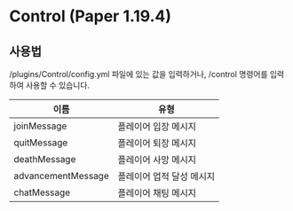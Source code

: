 # Control (Paper 1.19.4)

## 사용법
/plugins/Control/config.yml 파일에 있는 값을 입력하거나, /control <type> <bool> 명령어를 입력하여 사용할 수 있습니다.

| 이름                 | 유형             |
|--------------------|----------------|
| joinMessage        | 플레이어 입장 메시지    |
| quitMessage        | 플레이어 퇴장 메시지    |
| deathMessage       | 플레이어 사망 메시지    |
| advancementMessage | 플레이어 업적 달성 메시지 |
| chatMessage        | 플레이어 채팅 메시지    |